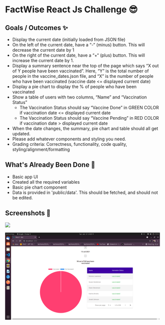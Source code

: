 # FactWise React Js Challenge 😎

## Goals / Outcomes ✨

- Display the current date (initially loaded from JSON file)
- On the left of the current date, have a “-“ (minus) button. This will decrease the current date by 1
- On the right of the current date, have a “+“ (plus) button. This will increase the current date by 1.
- Display a summary sentence near the top of the page which says “X out of Y people have been vaccinated”. Here, “Y” is the total number of people in the vaccine_dates.json file, and “X” is the number of people who have been vaccinated (vaccine date <= displayed current date)
- Display a pie chart to display the % of people who have been vaccinated
- Show a table of users with two columns, “Name” and “Vaccination Status”
  - The Vaccination Status should say “Vaccine Done” in GREEN COLOR if vaccination date <= displayed current date
  - The Vaccination Status should say “Vaccine Pending” in RED COLOR if vaccination date > displayed current date
- When the date changes, the summary, pie chart and table should all get updated.
- Please add whatever components and styling you need.
- Grading criteria: Correctness, functionality, code quality, styling/alignment/formatting

## What's Already Been Done 🏁

- Basic app UI
- Created all the required variables
- Basic pie chart component
- Data is provided in 'public/data'. This should be fetched, and should not be edited.

## Screenshots 🌄

![](https://raw.githubusercontent.com/FactWise/react-js-challenge/main/public/data/img/ss.png?token=AI5XGETU5SWUVZAEN4HRMC3AWCRAE)

![Alt text](/public/data/img/Screenshot.png)
